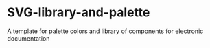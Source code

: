 # SVG-library-and-palette
A template for palette colors and library of components for electronic documentation
